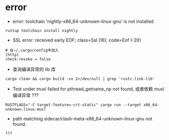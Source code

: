 # error

- error: toolchain 'nightly-x86_64-unknown-linux-gnu' is not installed
```shell
rustup toolchain install nightly
```

- SSL error: received early EOF; class=Ssl (16); code=Eof (-20) 
```shell
# 在~/.cargo/config中加入 
[http] 
check-revoke = false 
```

- 查询编译异常的 lib 库
```shell
cargo clean && cargo build -vv 2>/dev/null | grep 'rustc-link-lib'
```

- Test under musl failed for pthread_getname_np not found, 或者依赖 musl 编译异常 ???
```shell
RUSTFLAGS="-C target-feature=-crt-static" cargo run --target x86_64-unknown-linux-musl
```

- path matching sidecar/clash-meta-x86_64-unknown-linux-gnu not found.
```shell
???
```
